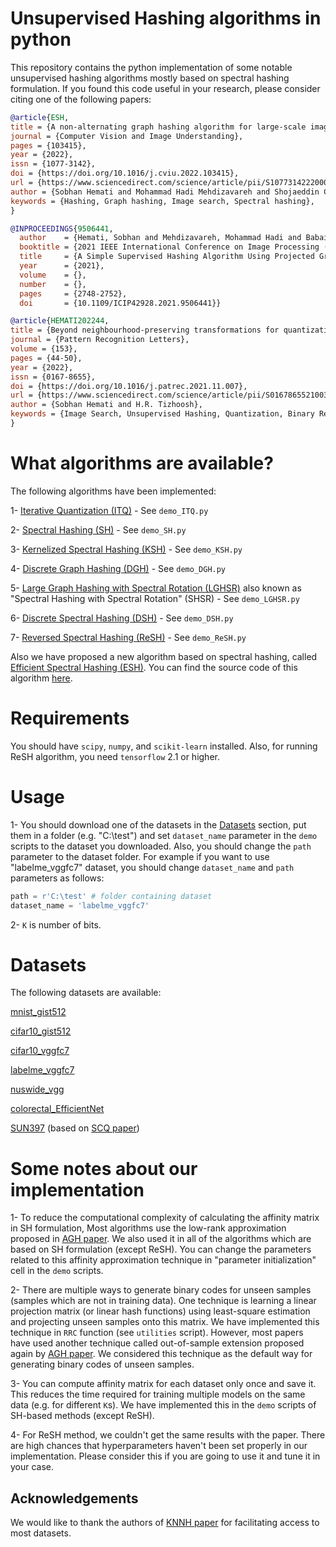 # Unsupervised Hashing algorithms in python


This repository contains the python implementation of some notable unsupervised hashing algorithms mostly based on spectral hashing formulation. If you found this code useful in your research, please consider citing one of the following papers:
 
```bib
@article{ESH,
title = {A non-alternating graph hashing algorithm for large-scale image search},
journal = {Computer Vision and Image Understanding},
pages = {103415},
year = {2022},
issn = {1077-3142},
doi = {https://doi.org/10.1016/j.cviu.2022.103415},
url = {https://www.sciencedirect.com/science/article/pii/S1077314222000418},
author = {Sobhan Hemati and Mohammad Hadi Mehdizavareh and Shojaeddin Chenouri and Hamid R. Tizhoosh},
keywords = {Hashing, Graph hashing, Image search, Spectral hashing},
}
```

```bib
@INPROCEEDINGS{9506441,
  author    = {Hemati, Sobhan and Mehdizavareh, Mohammad Hadi and Babaie, Morteza and Kalra, Shivam and Tizhoosh, H.R.},
  booktitle = {2021 IEEE International Conference on Image Processing (ICIP)}, 
  title     = {A Simple Supervised Hashing Algorithm Using Projected Gradient and Oppositional Weights}, 
  year      = {2021},
  volume    = {},
  number    = {},
  pages     = {2748-2752},
  doi       = {10.1109/ICIP42928.2021.9506441}}
```

```bib
@article{HEMATI202244,
title = {Beyond neighbourhood-preserving transformations for quantization-based unsupervised hashing},
journal = {Pattern Recognition Letters},
volume = {153},
pages = {44-50},
year = {2022},
issn = {0167-8655},
doi = {https://doi.org/10.1016/j.patrec.2021.11.007},
url = {https://www.sciencedirect.com/science/article/pii/S0167865521003974},
author = {Sobhan Hemati and H.R. Tizhoosh},
keywords = {Image Search, Unsupervised Hashing, Quantization, Binary Representation},
}
```

# What algorithms are available?
The following algorithms have been implemented:

1- [Iterative Quantization (ITQ)](https://ieeexplore.ieee.org/document/6296665) - See `demo_ITQ.py`

2- [Spectral Hashing (SH)](https://papers.nips.cc/paper/2008/hash/d58072be2820e8682c0a27c0518e805e-Abstract.html) - See `demo_SH.py`

3- [Kernelized Spectral Hashing (KSH)](https://www.ee.columbia.edu/ln/dvmm/publications/10/OKH_KDD2010.pdf) - See `demo_KSH.py`

4- [Discrete Graph Hashing (DGH)](https://papers.nips.cc/paper/2014/hash/f63f65b503e22cb970527f23c9ad7db1-Abstract.html) - See `demo_DGH.py`

5- [Large Graph Hashing with Spectral Rotation (LGHSR)](https://www.aaai.org/ocs/index.php/AAAI/AAAI17/paper/download/14686/14394) also known as "Spectral Hashing with Spectral Rotation" (SHSR) - See `demo_LGHSR.py`

6- [Discrete Spectral Hashing (DSH)](https://dtaoo.github.io/papers/2019_DSH.pdf) - See `demo_DSH.py`

7- [Reversed Spectral Hashing (ReSH)](https://ieeexplore.ieee.org/document/7920418) - See `demo_ReSH.py`

Also we have proposed a new algorithm based on spectral hashing, called [Efficient Spectral Hashing (ESH)](). You can find the source code of this algorithm [here](https://github.com/sobhanhemati/Efficient-Spectral-Hashing-ESH-).

# Requirements
You should have `scipy`, `numpy`, and `scikit-learn`
installed. Also, for running ReSH algorithm, you need `tensorflow` 2.1 or higher.

# Usage
1- You should download one of the datasets in the [Datasets](#Datasets) section, put them in a folder (e.g. "C:\test") and set `dataset_name` parameter in the `demo` scripts to the dataset you downloaded. Also, you should change the `path` parameter to the dataset folder. For example if you want to use "labelme_vggfc7" dataset, you should change `dataset_name` and `path` parameters as follows:

```python
path = r'C:\test' # folder containing dataset
dataset_name = 'labelme_vggfc7'
```

2- `K` is number of bits.

# Datasets 
The following datasets are available:

[mnist_gist512](https://1drv.ms/u/s!Av1MQK8mV3J8gnkooTeL9ZdtCYtu)

[cifar10_gist512](https://1drv.ms/u/s!Av1MQK8mV3J8gnrlULhhHGy4Q88c)

[cifar10_vggfc7](https://www.dropbox.com/s/bnybq48ljtsyuit/cifar10_vggfc7.rar?dl=0)

[labelme_vggfc7](https://www.dropbox.com/s/0nc80qepzj8615f/labelme_vggfc7.rar?dl=0)

[nuswide_vgg](https://www.dropbox.com/s/6hl9t6oy78w028d/nuswide_vgg.rar?dl=0)

[colorectal_EfficientNet](https://www.dropbox.com/s/wdsalhu73bnrtsg/colorectal_EfficientNet.rar?dl=0)

[SUN397](http://www.mediafire.com/?790zq882c3j7d) (based on [SCQ paper](https://arxiv.org/abs/1802.06645))


# Some notes about our implementation
1- To reduce the computational complexity of calculating the affinity matrix in SH formulation, Most algorithms use the low-rank approximation proposed in [AGH paper](https://icml.cc/Conferences/2011/papers/6_icmlpaper.pdf). We also used it in all of the algorithms which are based on SH formulation (except ReSH). You can change the parameters related to this affinity approximation technique in "parameter initialization" cell in the `demo` scripts.

2- There are multiple ways to generate binary codes for unseen samples (samples which are not in training data). One technique is learning a linear projection matrix (or linear hash functions) using least-square estimation and projecting unseen samples onto this matrix. We have implemented this technique in `RRC` function (see `utilities` script). However, most papers have used another technique called out-of-sample extension proposed again by [AGH paper](https://icml.cc/Conferences/2011/papers/6_icmlpaper.pdf). We considered this technique as the default way for generating binary codes of unseen samples. 

3- You can compute affinity matrix for each dataset only once and save it. This reduces the time required for training multiple models on the same data (e.g. for different `K`s). We have implemented this in the `demo` scripts of SH-based methods (except ReSH).

4- For ReSH method, we couldn't get the same results with the paper. There are high chances that hyperparameters haven't been set properly in our implementation. Please consider this if you are going to use it and tune it in your case.


## Acknowledgements
We would like to thank the authors of [KNNH paper](https://github.com/HolmesShuan/K-Nearest-Neighbors-Hashing) for facilitating access to most datasets.
